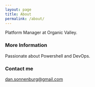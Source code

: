 ```yaml
---
layout: page
title: About
permalink: /about/
---
```


Platform Manager at Organic Valley.

### More Information

Passionate about Powershell and DevOps.

### Contact me

[dan.sonnenburg@gmail.com](mailto:dan.sonnenburg@gmail.com)
